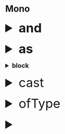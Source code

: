 # Mono
<details>
<summary style="font-size : 40px;"><strong>and</strong></summary></br>

* source Mono 와 파라미터로 전달된 Mono의 처리 완료 시그널을 하나로 합쳐, 두 Mono 모두 처리 완료 시 하나의 Mono<Void> 반환
* source Mono subscribe 후, 파라미터 Mono subscribe
#### API interface

```java
Mono<Void> and(Publisher<?> other)
```

#### example
```java
public void and() {
	Mono<String> mono_1 = Mono.just("mono_1").map(data -> {
    	logger.info("mono_1 start");
    	Thread.sleep(5000);
    	logger.info("mono_1 finish");
    	return data;
    });
    Mono<String> mono_2 = Mono.just("mono_2").map(data -> {
		logger.info("mono_2 start");
		Thread.sleep(1000);
		logger.info("mono_2 finish");
		return data;
	});
	
    Mono<Void> combinedResultMono = mono_1.and(mono_2);
	combinedResultMono.doOnSuccess(result->logger.info("result finished")).block();
}
    
//출력 결과
08:53:08.291 [main] INFO com.jisoooh.bulletinboard.WebFluxTest - mono_1 start
08:53:09.291 [main] INFO com.jisoooh.bulletinboard.WebFluxTest - mono_1 finish
08:53:09.291 [main] INFO com.jisoooh.bulletinboard.WebFluxTest - mono_2 start
08:53:10.292 [main] INFO com.jisoooh.bulletinboard.WebFluxTest - mono_2 finish
08:53:10.292 [main] INFO com.jisoooh.bulletinboard.WebFluxTest - result finished
```
</details></br>

<details>
<summary style="font-size : 40px;"><strong>as</strong></summary></br>

* mono 를 다른 타입의 mono/flux 로 변환, 가공
* map 과 거의 비슷한 기능이나 map 은 파라미터가 element 라면, as 는 Mono<element> 임

#### API interface
```java
P as(Function,P> transformer)
```

#### example
```java
private Mono<Integer> parseStringMono(Mono<String> mono) {
	return mono.map(Integer::parseInt);
}

public void as() {
	Mono<Integer> integerMono_1 = Mono.just("1234").map(Integer::parseInt);
	
	Mono<String> stringMono = Mono.just("1234");
	Mono<Integer> integerMono_2 = parseStringMono(stringMono);
	
	Mono<Integer> integerMono_3 = Mono.just("1234").as(this::parseStringMono); //integerMono_2 에 비해 더 간결하게 작성 가능
}
```

</details></br>

<details>
<summary style="font-size : 20px;"><strong>block</strong></summary></br>

* Mono 의 subscribe 가 완료될때까지 스레드 대기 및 최종 결과 반환
* blocking 방식으로 동작하므로 사용 지양

#### API interface
```java
Optional<T> blockOptional()
Optional<T> blockOptional(Duration timeout)
Optional<T> blockOptional()
Optional<T> blockOptional(Duration timeout)
```

#### example
```java
String result = Mono.just("mono").map(data -> {
		Thread.sleep(1000);
		return data;
	}).block();  //block 으로 인해 Thread.sleep 시 스레드가 다른작업을 수행하지 않고 대기
```
</details></br>

<details>
<summary style="font-size : 40px;">cast<strong></strong></summary></br>

* Mono 의 element 타입을 형변환
* 상속관계인 자식 > 부모 클래스로의 형변환 가능
* 형변환할 수 없는 타입일 경우 ClassCastException발생

#### API interface
```java
Mono<E> cast(Class<E> clazz)
```

#### example
```java
Mono<Object> objectMono = Mono.just(“1234”).cast(Object.class);
Mono<Integer> intMono = Mono.just(“1234”).cast(Integer.class); //형변환 불가, ClassCastException발생 발생
```

</details></br>

<details>
<summary style="font-size : 40px;">ofType<strong></strong></summary></br>

* Mono 의 element 타입을 형변환
* 상속관계인 자식 > 부모 클래스로의 형변환 가능
* 형변환할 수 없는 타입일 경우 empty 반환

#### API interface
```java
Mono<U> ofType(Class<U> clazz)
```

#### example
```java
Mono<Integer> intMono = Mono.just("1234").ofType(Integer.class); //empty Mono 반환
```

</details></br>


<details>
<summary style="font-size : 40px;"><strong></strong></summary></br>

</details></br>
